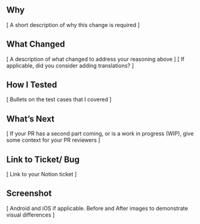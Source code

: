 ## Why ##
[ A short description of why this change is required ]

## What Changed ##
[ A description of what changed to address your reasoning above ]
[ If applicable, did you consider adding translations? ]

## How I Tested ##
[ Bullets on the test cases that I covered ]

## What’s Next ## 
[ If your PR has a second part coming, or is a work in progress (WIP), give some context for your PR reviewers ]

## Link to Ticket/ Bug ##
[ Link to your Notion ticket ]

## Screenshot ##
[ Android and iOS if applicable. Before and After images to demonstrate visual differences ]
